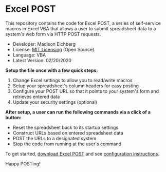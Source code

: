 # Excel POST
This repository contains the code for Excel POST, a series of self-service macros in Excel VBA that allows a user to submit spreadsheet data to a system's web form via HTTP POST requests.

<ul>
<li>Developer: Madison Eichberg</li>
<li>License: <a href="https://github.com/meichberg/excel-post/blob/master/LICENSE" target="_blank">MIT Licensing</a> (Open Source)</li>
<li>Language: VBA</li>
<li>Latest Version: 02/20/2020</li>
</ul>

<b>Setup the file once with a few quick steps:</b>
1) Change Excel settings to allow you to read/write macros
2) Setup your spreadsheet's column headers for easy posting
3) Configure your POST URL so that it points to your system's form and retrieves entered data
4) Update your security settings (optional)

<b>After setup, a user can run the following commands via a click of a button:</b>
<ul>
<li>Reset the spreadsheet back to its startup settings</li>
<li>Construct URLs based on entered spreadsheet data</li>
<li>POST the URLs to a designated system</li>
<li>Stop the code from running at the user's command</li>
</ul>

To get started, <a href="https://github.com/meichberg/excel-post/blob/master/Excel%20POST.xlsm" target="_blank">download Excel POST</a> and see <a href="https://github.com/meichberg/excel-post/blob/master/configuration-instructions" target="_blank">configuration instructions</a>.

Happy POSTing!
